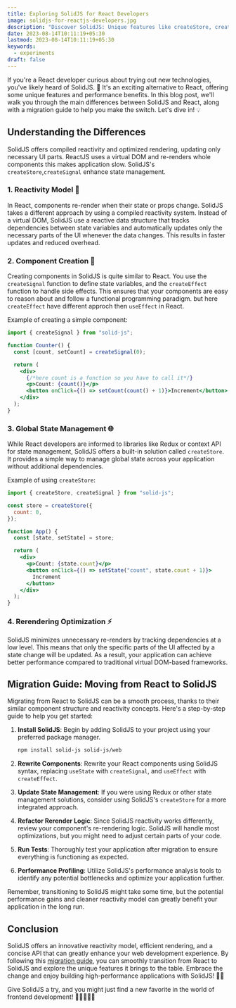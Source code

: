 ```yaml
---
title: Exploring SolidJS for React Developers
image: solidjs-for-reactjs-developers.jpg
description: "Discover SolidJS: Unique features like createStore, createSignal. Smooth migration from React. Build high-performance apps! 🚀🔥"
date: 2023-08-14T10:11:19+05:30
lastmod: 2023-08-14T10:11:19+05:30
keywords:
  - experiments
draft: false
---
```


If you're a React developer curious about trying out new technologies, you've likely heard of SolidJS. 🎉 It's an exciting alternative to React, offering some unique features and performance benefits. In this blog post, we'll walk you through the main differences between SolidJS and React, along with a migration guide to help you make the switch. Let's dive in! 💡

## Understanding the Differences

SolidJS offers compiled reactivity and optimized rendering, updating only necessary UI parts. ReactJS uses a virtual DOM and re-renders whole components this makes application slow. SolidJS's `createStore`,`createSignal` enhance state management.

### 1. **Reactivity Model** 🔄

In React, components re-render when their state or props change. SolidJS takes a different approach by using a compiled reactivity system. Instead of a virtual DOM, SolidJS use a reactive data structure that tracks dependencies between state variables and automatically updates only the necessary parts of the UI whenever the data changes. This results in faster updates and reduced overhead.

### 2. **Component Creation** 🧩

Creating components in SolidJS is quite similar to React. You use the `createSignal` function to define state variables, and the `createEffect` function to handle side effects. This ensures that your components are easy to reason about and follow a functional programming paradigm. but here `createEffect` have different approch then `useEffect` in React.

Example of creating a simple component:

```jsx
import { createSignal } from "solid-js";

function Counter() {
  const [count, setCount] = createSignal(0);

  return (
    <div>
      {/*here count is a function so you have to call it*/}
      <p>Count: {count()}</p>
      <button onClick={() => setCount(count() + 1)}>Increment</button>
    </div>
  );
}
```

### 3. **Global State Management** 🌐

While React developers are informed to libraries like Redux or context API for state management, SolidJS offers a built-in solution called `createStore`. It provides a simple way to manage global state across your application without additional dependencies.

Example of using `createStore`:

```jsx
import { createStore, createSignal } from "solid-js";

const store = createStore({
  count: 0,
});

function App() {
  const [state, setState] = store;

  return (
    <div>
      <p>Count: {state.count}</p>
      <button onClick={() => setState("count", state.count + 1)}>
        Increment
      </button>
    </div>
  );
}
```

### 4. **Rerendering Optimization** ⚡️

SolidJS minimizes unnecessary re-renders by tracking dependencies at a low level. This means that only the specific parts of the UI affected by a state change will be updated. As a result, your application can achieve better performance compared to traditional virtual DOM-based frameworks.

## Migration Guide: Moving from React to SolidJS

Migrating from React to SolidJS can be a smooth process, thanks to their similar component structure and reactivity concepts. Here's a step-by-step guide to help you get started:

1. **Install SolidJS**: Begin by adding SolidJS to your project using your preferred package manager.

   ```sh
   npm install solid-js solid-js/web
   ```

2. **Rewrite Components**: Rewrite your React components using SolidJS syntax, replacing `useState` with `createSignal`, and `useEffect` with `createEffect`.

3. **Update State Management**: If you were using Redux or other state management solutions, consider using SolidJS's `createStore` for a more integrated approach.

4. **Refactor Rerender Logic**: Since SolidJS reactivity works differently, review your component's re-rendering logic. SolidJS will handle most optimizations, but you might need to adjust certain parts of your code.

5. **Run Tests**: Thoroughly test your application after migration to ensure everything is functioning as expected.

6. **Performance Profiling**: Utilize SolidJS's performance analysis tools to identify any potential bottlenecks and optimize your application further.

Remember, transitioning to SolidJS might take some time, but the potential performance gains and cleaner reactivity model can greatly benefit your application in the long run.

## Conclusion

SolidJS offers an innovative reactivity model, efficient rendering, and a concise API that can greatly enhance your web development experience. By following this [migration guide](https://www.solidjs.com/tutorial/introduction_basics), you can smoothly transition from React to SolidJS and explore the unique features it brings to the table. Embrace the change and enjoy building high-performance applications with SolidJS! 🚀🎈

Give SolidJS a try, and you might just find a new favorite in the world of frontend development! 🌟👩‍💻👨‍💻